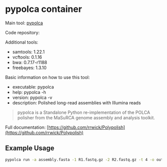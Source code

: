 # pypolca container

Main tool: [pypolca](https://github.com/gbouras13/pypolca)
  
Code repository:

Additional tools:
- samtools: 1.22.1
- vcftools: 0.1.16
- bwa: 0.7.17-r1188
- freebayes: 1.3.10

Basic information on how to use this tool:
- executable: pypolca
- help: pypolca -h
- version: pypolca -v
- description: Polished long-read assemblies with Illumina reads

> pypolca is a Standalone Python re-implementation of the POLCA polisher from the MaSuRCA genome assembly and analysis toolkit.
  
Full documentation: [https://github.com/rrwick/Polypolish](https://github.com/rrwick/Polypolish)

## Example Usage

```bash
pypolca run -a assembly.fasta -1 R1.fastq.gz -2 R2.fastq.gz -t 4 -o output 
```
